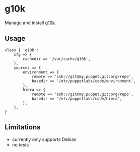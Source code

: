 # g10k

Manage and install [g10k](https://github.com/xorpaul/g10k)

## Usage

```puppet
class { 'g10k':
    cfg => {
        cachedir => '/var/cache/g10k',
    },
    sources => {
        environment => {
            remote => 'ssh://git@my.puppet.git:org/repo',
            basedir => '/etc/puppetlabs/code/environment',
        },
        hiera => {
            remote => 'ssh://git@my.puppet.git:org/repo',
            basedir => '/etc/puppetlabs/code/hiera',
        },
    },
}
```

## Limitations

* currently only supports Debian
* no tests
